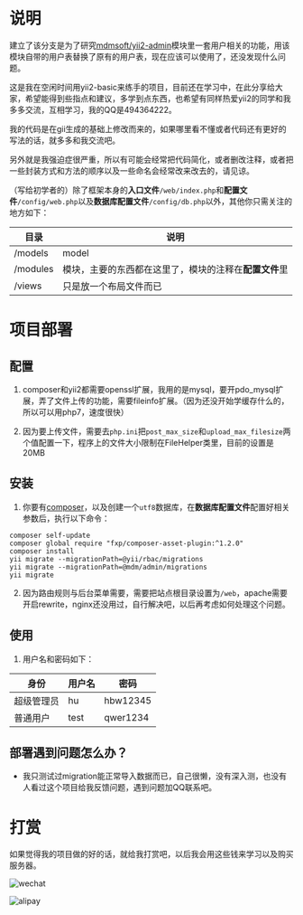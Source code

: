 # 说明

建立了该分支是为了研究[mdmsoft/yii2-admin](https://github.com/mdmsoft/yii2-admin)模块里一套用户相关的功能，用该模块自带的用户表替换了原有的用户表，现在应该可以使用了，还没发现什么问题。

这是我在空闲时间用yii2-basic来练手的项目，目前还在学习中，在此分享给大家，希望能得到些指点和建议，多学到点东西，也希望有同样热爱yii2的同学和我多多交流，互相学习，我的QQ是494364222。

我的代码是在gii生成的基础上修改而来的，如果哪里看不懂或者代码还有更好的写法的话，就多多和我交流吧。

另外就是我强迫症很严重，所以有可能会经常把代码简化，或者删改注释，或者把一些封装方式和方法的顺序以及一些命名会经常改来改去的，请见谅。

（写给初学者的）除了框架本身的**入口文件**`/web/index.php`和**配置文件**`/config/web.php`以及**数据库配置文件**`/config/db.php`以外，其他你只需关注的地方如下：

目录 | 说明
---|---
/models | model
/modules | 模块，主要的东西都在这里了，模块的注释在**配置文件**里
/views | 只是放一个布局文件而已

# 项目部署

## 配置

1. composer和yii2都需要openssl扩展，我用的是mysql，要开pdo_mysql扩展，弄了文件上传的功能，需要fileinfo扩展。（因为还没开始学缓存什么的，所以可以用php7，速度很快）

2. 因为要上传文件，需要去`php.ini`把`post_max_size`和`upload_max_filesize`两个值配置一下，程序上的文件大小限制在FileHelper类里，目前的设置是20MB

## 安装

1. 你要有[composer](http://docs.phpcomposer.com/)，以及创建一个`utf8`数据库，在**数据库配置文件**配置好相关参数后，执行以下命令：

```
composer self-update
composer global require "fxp/composer-asset-plugin:^1.2.0"
composer install
yii migrate --migrationPath=@yii/rbac/migrations
yii migrate --migrationPath=@mdm/admin/migrations
yii migrate
```

2. 因为路由规则与后台菜单需要，需要把站点根目录设置为`/web`，apache需要开启rewrite，nginx还没用过，自行解决吧，以后再考虑如何处理这个问题。

## 使用

1. 用户名和密码如下：

身份 | 用户名 | 密码 |
---|---|---
超级管理员 | hu | hbw12345
普通用户 | test | qwer1234

## 部署遇到问题怎么办？

* 我只测试过migration能正常导入数据而已，自己很懒，没有深入测，也没有人看过这个项目给我反馈问题，遇到问题加QQ联系吧。

# 打赏

如果觉得我的项目做的好的话，就给我打赏吧，以后我会用这些钱来学习以及购买服务器。

![wechat](https://raw.githubusercontent.com/hubeiwei/laohu-yii2/master/web/wechat_pay.png "微信")

![alipay](https://raw.githubusercontent.com/hubeiwei/laohu-yii2/master/web/ali_pay.jpg "支付宝")
